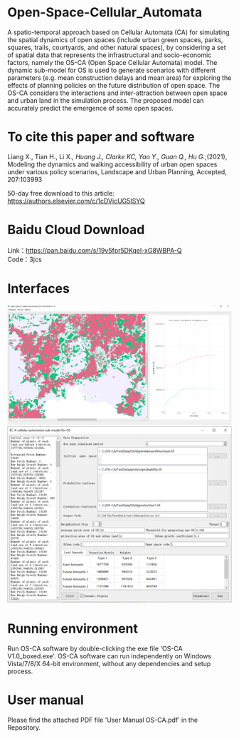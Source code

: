 # Open-Space-Cellular_Automata
 A spatio-temporal approach based on Cellular Automata (CA) for simulating the spatial dynamics of open spaces (include urban green spaces, parks, squares, trails, courtyards, and other natural spaces), by considering a set of spatial data that represents the infrastructural and socio-economic factors, namely the OS-CA (Open Space Cellular Automata) model. The dynamic sub-model for OS is used to generate scenarios with different parameters (e.g. mean construction delays and mean area) for exploring the effects of planning policies on the future distribution of open space. The OS-CA considers the interactions and inter-attraction between open space and urban land in the simulation process. The proposed model can accurately predict the emergence of some open spaces.  
 
# To cite this paper and software
Liang X., Tian H., Li X.*, Huang J., Clarke KC, Yao Y., Guan Q., Hu G.*,(2021), Modeling the dynamics and walking accessibility of urban open spaces under various policy scenarios, Landscape and Urban Planning, Accepted, 207:103993  

50-day free download to this article: https://authors.elsevier.com/c/1cDVicUG5ISYQ



# Baidu Cloud Download
Link：https://pan.baidu.com/s/19v5fpr5DKqeI-xG8WBPA-Q   
Code：3jcs 


 
 # Interfaces
![add image](https://github.com/HPSCIL/Open-Space-Cellular_Automata/raw/master/pic1.png)
![add image](https://github.com/HPSCIL/Open-Space-Cellular_Automata/raw/master/pic2.png)

# Running environment
Run OS-CA software by double-clicking the exe file 'OS-CA V1.0_boxed.exe'. OS-CA software can run independently on Windows Vista/7/8/X 64-bit environment, without any dependencies and setup process.

# User manual
Please find the attached PDF file 'User Manual OS-CA.pdf' in the Repository.
